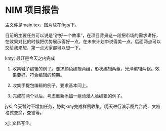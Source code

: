 # NIM 项目报告

主文件是main.tex，图片放在figs/下。

目前的主要任务可以说是“讲好一个故事”，在项目背景这一段把市场的需求讲好，在效果对比的时候把优势展示得好一点，在未来计划中说得美一点。后面两点可以交给我来想，第一点大家都可以想一下。

kmy: 最好是今天之内完成

1. 收集鞋子编辑的例子。要求颜色编辑两组，形状编辑两组，光泽编辑两组。效果要好，符合编辑的预期。

2. 收集手提包编辑的例子，要求基本同上。

3. 完成前两个以后，考虑重新添加一组动漫人脸编辑的例子。

jyk: 今天暂时不增加任务，协助kmy完成样例收集。明天进行演示图片合成、文档格式变换，查错等。

xjj: 文档写作。